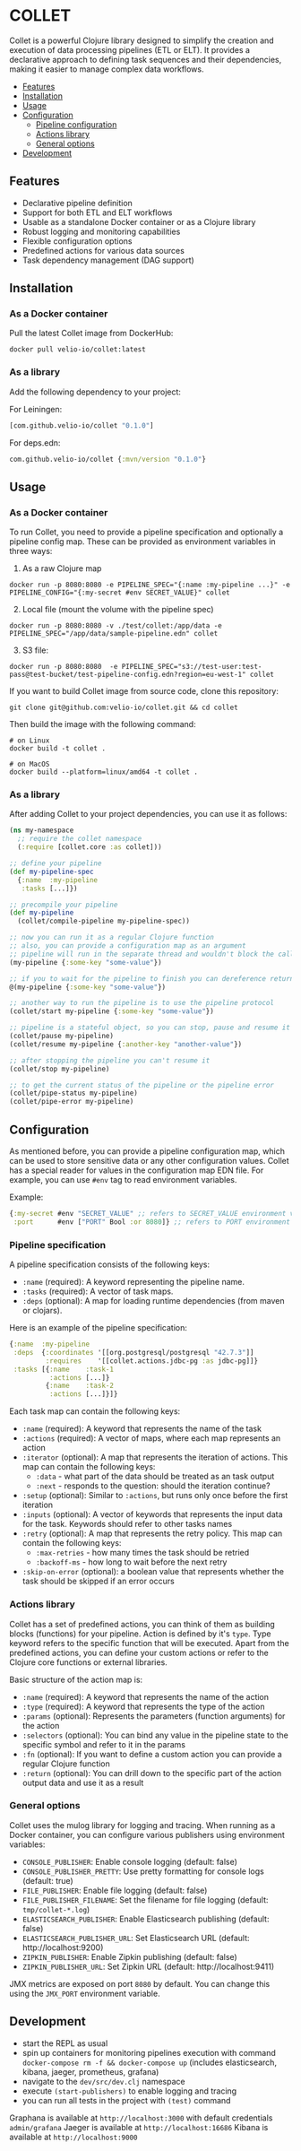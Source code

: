 # COLLET

Collet is a powerful Clojure library designed to simplify the creation and
execution of data processing pipelines (ETL or ELT).
It provides a declarative approach to defining task sequences and their dependencies,
making it easier to manage complex data workflows.

- [Features](#features)
- [Installation](#installation)
- [Usage](#usage)
- [Configuration](#configuration)
    - [Pipeline configuration](#pipeline-specification)
    - [Actions library](#actions-library)
    - [General options](#general-options)
- [Development](#development)

## Features

- Declarative pipeline definition
- Support for both ETL and ELT workflows
- Usable as a standalone Docker container or as a Clojure library
- Robust logging and monitoring capabilities
- Flexible configuration options
- Predefined actions for various data sources
- Task dependency management (DAG support)

## Installation

### As a Docker container

Pull the latest Collet image from DockerHub:

```shell
docker pull velio-io/collet:latest
```

### As a library

Add the following dependency to your project:

For Leiningen:

```clojure
[com.github.velio-io/collet "0.1.0"]
```

For deps.edn:

```clojure
com.github.velio-io/collet {:mvn/version "0.1.0"}
```

## Usage

### As a Docker container

To run Collet, you need to provide a pipeline specification and optionally a pipeline config map.
These can be provided as environment variables in three ways:

1. As a raw Clojure map

```shell
docker run -p 8080:8080 -e PIPELINE_SPEC="{:name :my-pipeline ...}" -e PIPELINE_CONFIG="{:my-secret #env SECRET_VALUE}" collet
```

2. Local file (mount the volume with the pipeline spec)

```shell
docker run -p 8080:8080 -v ./test/collet:/app/data -e PIPELINE_SPEC="/app/data/sample-pipeline.edn" collet
```

3. S3 file:

```shell
docker run -p 8080:8080  -e PIPELINE_SPEC="s3://test-user:test-pass@test-bucket/test-pipeline-config.edn?region=eu-west-1" collet
```

If you want to build Collet image from source code, clone this repository:

```shell
git clone git@github.com:velio-io/collet.git && cd collet
```

Then build the image with the following command:

```shell
# on Linux
docker build -t collet .

# on MacOS
docker build --platform=linux/amd64 -t collet .
```

### As a library

After adding Collet to your project dependencies, you can use it as follows:

```clojure
(ns my-namespace
  ;; require the collet namespace
  (:require [collet.core :as collet]))

;; define your pipeline
(def my-pipeline-spec
  {:name  :my-pipeline
   :tasks [...]})

;; precompile your pipeline
(def my-pipeline
  (collet/compile-pipeline my-pipeline-spec))

;; now you can run it as a regular Clojure function
;; also, you can provide a configuration map as an argument
;; pipeline will run in the separate thread and wouldn't block the calling thread 
(my-pipeline {:some-key "some-value"})

;; if you to wait for the pipeline to finish you can dereference returned future
@(my-pipeline {:some-key "some-value"})

;; another way to run the pipeline is to use the pipeline protocol
(collet/start my-pipeline {:some-key "some-value"})

;; pipeline is a stateful object, so you can stop, pause and resume it at any time
(collet/pause my-pipeline)
(collet/resume my-pipeline {:another-key "another-value"})

;; after stopping the pipeline you can't resume it
(collet/stop my-pipeline)

;; to get the current status of the pipeline or the pipeline error
(collet/pipe-status my-pipeline)
(collet/pipe-error my-pipeline)
```

## Configuration

As mentioned before, you can provide a pipeline configuration map,
which can be used to store sensitive data or any other configuration values.
Collet has a special reader for values in the configuration map EDN file.
For example, you can use `#env` tag to read environment variables.

Example:

```clojure
{:my-secret #env "SECRET_VALUE" ;; refers to SECRET_VALUE environment variable
 :port      #env ["PORT" Bool :or 8080]} ;; refers to PORT environment variable, casts it to Bool and sets default value to 8080
```

### Pipeline specification

A pipeline specification consists of the following keys:

- `:name` (required): A keyword representing the pipeline name.
- `:tasks` (required): A vector of task maps.
- `:deps` (optional): A map for loading runtime dependencies (from maven or clojars).

Here is an example of the pipeline specification:

```clojure
{:name  :my-pipeline
 :deps  {:coordinates '[[org.postgresql/postgresql "42.7.3"]]
         :requires    '[[collet.actions.jdbc-pg :as jdbc-pg]]}
 :tasks [{:name    :task-1
          :actions [...]}
         {:name    :task-2
          :actions [...]}]}
```

Each task map can contain the following keys:

- `:name` (required): A keyword that represents the name of the task
- `:actions` (required): A vector of maps, where each map represents an action
- `:iterator` (optional): A map that represents the iteration of actions. This map can contain the following keys:
    - `:data` - what part of the data should be treated as an task output
    - `:next` - responds to the question: should the iteration continue?
- `:setup` (optional): Similar to `:actions`, but runs only once before the first iteration
- `:inputs` (optional): A vector of keywords that represents the input data for the task. Keywords should refer to other
  tasks names
- `:retry` (optional): A map that represents the retry policy. This map can contain the following keys:
    - `:max-retries` - how many times the task should be retried
    - `:backoff-ms` - how long to wait before the next retry
- `:skip-on-error` (optional): a boolean value that represents whether the task should be skipped if an error occurs

### Actions library

Collet has a set of predefined actions, you can think of them as building blocks (functions) for your pipeline.
Action is defined by it's `type`. Type keyword refers to the specific function that will be executed.
Apart from the predefined actions, you can define your custom actions or refer to the Clojure core functions or external
libraries.

Basic structure of the action map is:

- `:name` (required): A keyword that represents the name of the action
- `:type` (required): A keyword that represents the type of the action
- `:params` (optional): Represents the parameters (function arguments) for the action
- `:selectors` (optional): You can bind any value in the pipeline state to the specific symbol and refer to it in the
  params
- `:fn` (optional): If you want to define a custom action you can provide a regular Clojure function
- `:return` (optional): You can drill down to the specific part of the action output data and use it as a result

### General options

Collet uses the mulog library for logging and tracing. When running as a Docker container, 
you can configure various publishers using environment variables:

- `CONSOLE_PUBLISHER`: Enable console logging (default: false)
- `CONSOLE_PUBLISHER_PRETTY`: Use pretty formatting for console logs (default: true)
- `FILE_PUBLISHER`: Enable file logging (default: false)
- `FILE_PUBLISHER_FILENAME`: Set the filename for file logging (default: `tmp/collet-*.log`)
- `ELASTICSEARCH_PUBLISHER`: Enable Elasticsearch publishing (default: false)
- `ELASTICSEARCH_PUBLISHER_URL`: Set Elasticsearch URL (default: http://localhost:9200)
- `ZIPKIN_PUBLISHER`: Enable Zipkin publishing (default: false)
- `ZIPKIN_PUBLISHER_URL`: Set Zipkin URL (default: http://localhost:9411)

JMX metrics are exposed on port `8080` by default. 
You can change this using the `JMX_PORT` environment variable.

## Development

- start the REPL as usual
- spin up containers for monitoring pipelines execution with command
  `docker-compose rm -f && docker-compose up` (includes elasticsearch, kibana, jaeger, prometheus, grafana)
- navigate to the `dev/src/dev.clj` namespace
- execute `(start-publishers)` to enable logging and tracing
- you can run all tests in the project with `(test)` command

Graphana is available at `http://localhost:3000` with default credentials `admin/grafana`
Jaeger is available at `http://localhost:16686`
Kibana is available at `http://localhost:9000`